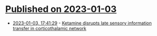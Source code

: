 # [Published on 2023-01-03](index.md)

* [2023-01-03, 17:41:29](https://news.ycombinator.com/item?id=34234824) - [Ketamine disrupts late sensory information transfer in corticothalamic network](https://onlinelibrary.wiley.com/doi/10.1111/ejn.15845)
